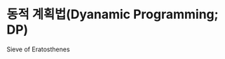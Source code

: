 # 동적 계획법(Dyanamic Programming; DP)

[//]: # (https://hongjw1938.tistory.com/47)


Sieve of Eratosthenes